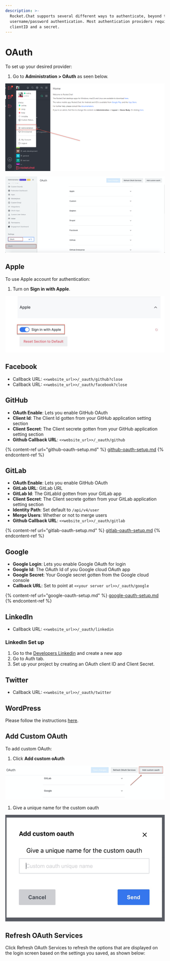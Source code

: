```yaml
---
description: >-
  Rocket.Chat supports several different ways to authenticate, beyond the basic
  username/password authentication. Most authentication providers require a
  clientID and a secret.
---
```


# OAuth

To set up your desired provider:

1. Go to **Administration > OAuth** as seen below.

![](<../../../../.gitbook/assets/image (682).png>)

![](<../../../../.gitbook/assets/image (132).png>)

## Apple

To use Apple account for authentication:

1. Turn on **Sign in with Apple**.

![](<../../../../.gitbook/assets/image (133).png>)

## Facebook

* Callback URL: `<<website_url>>/_oauth/github?close`
* Callback URL: `<<website_url>>/_oauth/facebook?close`

## GitHub

* **OAuth Enable**: Lets you enable GitHub OAuth
* **Client Id**: The Client Id gotten from your GitHub application setting section
* **Client Secret**: The Client secrete gotten from your GitHub application setting section
* **Github Callback URL**: `<<website_url>>/_oauth/github`

{% content-ref url="github-oauth-setup.md" %}
[github-oauth-setup.md](github-oauth-setup.md)
{% endcontent-ref %}

## GitLab

* **OAuth Enable**: Lets you enable GitHub OAuth
* **GitLab URL**: GitLab URL
* **GitLab Id**: The GitLabId gotten from your GitLab app
* **Client Secret**: The Client secrete gotten from your GitLab application setting section
* **Identity Path**: Set default to `/api/v4/user`
* **Merge Users**: Whether or not to merge users
* **Github Callback URL**: `<<website_url>>/_oauth/gitlab`

{% content-ref url="gitlab-oauth-setup.md" %}
[gitlab-oauth-setup.md](gitlab-oauth-setup.md)
{% endcontent-ref %}

## Google

* **Google Login**: Lets you enable Google OAuth for login
* **Google Id**: The OAuth Id of you Google cloud OAuth app
* **Google Secret**: Your Google secret gotten from the Google cloud console
* **Callback URL**: Set to point at `<<your server url>>/_oauth/google`

{% content-ref url="google-oauth-setup.md" %}
[google-oauth-setup.md](google-oauth-setup.md)
{% endcontent-ref %}

## LinkedIn

* Callback URL: `<<website_url>>/_oauth/linkedin`

### LinkedIn Set up

1. Go to the [Developers Linkedin](https://www.linkedin.com/developers/) and create a new app
2. Go to Auth tab.
3. Set up your project by creating an OAuth client ID and Client Secret.

## Twitter

* Callback URL: `<<website_url>>/_oauth/twitter`

## WordPress

Please follow the instructions [here](https://docs.rocket.chat/guides/administrator-guides/authentication/oauth/wordpress).

## Add Custom OAuth

To add custom OAuth:

1. Click **Add custom oAuth**

![](<../../../../.gitbook/assets/image (134).png>)

1. Give a unique name for the custom oauth

![](<../../../../.gitbook/assets/image (135).png>)

## Refresh OAuth Services

Click Refresh OAuth Services to refresh the options that are displayed on the login screen based on the settings you saved, as shown below:
